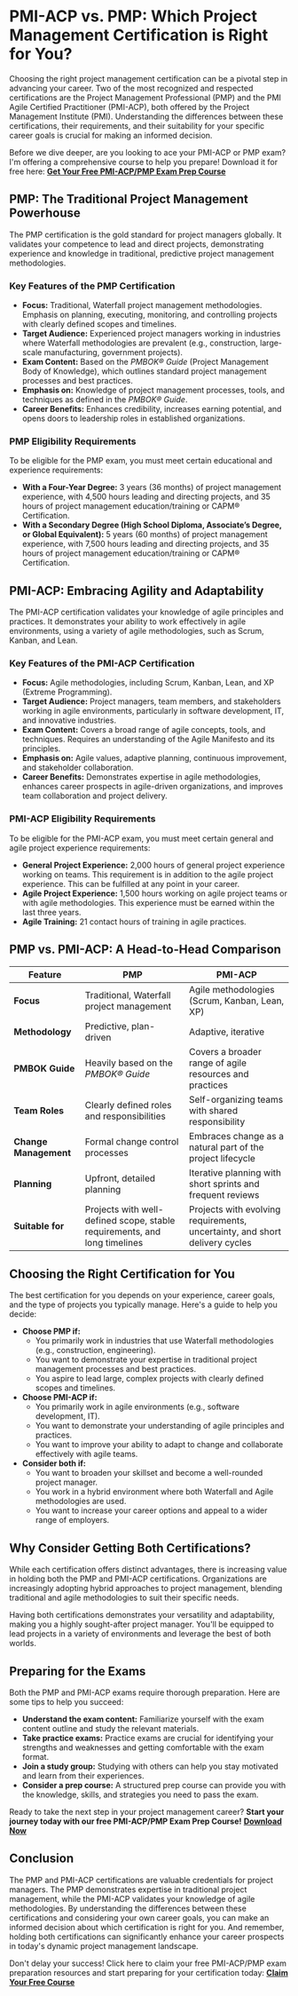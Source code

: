 # PMI-ACP vs. PMP: Which Project Management Certification is Right for You?

Choosing the right project management certification can be a pivotal step in advancing your career. Two of the most recognized and respected certifications are the Project Management Professional (PMP) and the PMI Agile Certified Practitioner (PMI-ACP), both offered by the Project Management Institute (PMI). Understanding the differences between these certifications, their requirements, and their suitability for your specific career goals is crucial for making an informed decision.

Before we dive deeper, are you looking to ace your PMI-ACP or PMP exam? I'm offering a comprehensive course to help you prepare! Download it for free here: [**Get Your Free PMI-ACP/PMP Exam Prep Course**](https://udemywork.com/pmi-agile-certified-practitioner-vs-pmp)

## PMP: The Traditional Project Management Powerhouse

The PMP certification is the gold standard for project managers globally. It validates your competence to lead and direct projects, demonstrating experience and knowledge in traditional, predictive project management methodologies.

### Key Features of the PMP Certification

*   **Focus:** Traditional, Waterfall project management methodologies. Emphasis on planning, executing, monitoring, and controlling projects with clearly defined scopes and timelines.
*   **Target Audience:** Experienced project managers working in industries where Waterfall methodologies are prevalent (e.g., construction, large-scale manufacturing, government projects).
*   **Exam Content:** Based on the *PMBOK® Guide* (Project Management Body of Knowledge), which outlines standard project management processes and best practices.
*   **Emphasis on:** Knowledge of project management processes, tools, and techniques as defined in the *PMBOK® Guide*.
*   **Career Benefits:** Enhances credibility, increases earning potential, and opens doors to leadership roles in established organizations.

### PMP Eligibility Requirements

To be eligible for the PMP exam, you must meet certain educational and experience requirements:

*   **With a Four-Year Degree:** 3 years (36 months) of project management experience, with 4,500 hours leading and directing projects, and 35 hours of project management education/training or CAPM® Certification.
*   **With a Secondary Degree (High School Diploma, Associate’s Degree, or Global Equivalent):** 5 years (60 months) of project management experience, with 7,500 hours leading and directing projects, and 35 hours of project management education/training or CAPM® Certification.

## PMI-ACP: Embracing Agility and Adaptability

The PMI-ACP certification validates your knowledge of agile principles and practices. It demonstrates your ability to work effectively in agile environments, using a variety of agile methodologies, such as Scrum, Kanban, and Lean.

### Key Features of the PMI-ACP Certification

*   **Focus:** Agile methodologies, including Scrum, Kanban, Lean, and XP (Extreme Programming).
*   **Target Audience:** Project managers, team members, and stakeholders working in agile environments, particularly in software development, IT, and innovative industries.
*   **Exam Content:** Covers a broad range of agile concepts, tools, and techniques. Requires an understanding of the Agile Manifesto and its principles.
*   **Emphasis on:** Agile values, adaptive planning, continuous improvement, and stakeholder collaboration.
*   **Career Benefits:** Demonstrates expertise in agile methodologies, enhances career prospects in agile-driven organizations, and improves team collaboration and project delivery.

### PMI-ACP Eligibility Requirements

To be eligible for the PMI-ACP exam, you must meet certain general and agile project experience requirements:

*   **General Project Experience:** 2,000 hours of general project experience working on teams. This requirement is in addition to the agile project experience. This can be fulfilled at any point in your career.
*   **Agile Project Experience:** 1,500 hours working on agile project teams or with agile methodologies. This experience must be earned within the last three years.
*   **Agile Training:** 21 contact hours of training in agile practices.

## PMP vs. PMI-ACP: A Head-to-Head Comparison

| Feature          | PMP                                                                | PMI-ACP                                                              |
| ---------------- | ------------------------------------------------------------------ | -------------------------------------------------------------------- |
| **Focus**        | Traditional, Waterfall project management                         | Agile methodologies (Scrum, Kanban, Lean, XP)                          |
| **Methodology**  | Predictive, plan-driven                                            | Adaptive, iterative                                                  |
| **PMBOK Guide**  | Heavily based on the *PMBOK® Guide*                               | Covers a broader range of agile resources and practices                |
| **Team Roles**   | Clearly defined roles and responsibilities                         | Self-organizing teams with shared responsibility                       |
| **Change Management** | Formal change control processes                                  | Embraces change as a natural part of the project lifecycle            |
| **Planning**       | Upfront, detailed planning                                        | Iterative planning with short sprints and frequent reviews             |
| **Suitable for** | Projects with well-defined scope, stable requirements, and long timelines | Projects with evolving requirements, uncertainty, and short delivery cycles |

## Choosing the Right Certification for You

The best certification for you depends on your experience, career goals, and the type of projects you typically manage. Here's a guide to help you decide:

*   **Choose PMP if:**
    *   You primarily work in industries that use Waterfall methodologies (e.g., construction, engineering).
    *   You want to demonstrate your expertise in traditional project management processes and best practices.
    *   You aspire to lead large, complex projects with clearly defined scopes and timelines.
*   **Choose PMI-ACP if:**
    *   You primarily work in agile environments (e.g., software development, IT).
    *   You want to demonstrate your understanding of agile principles and practices.
    *   You want to improve your ability to adapt to change and collaborate effectively with agile teams.
*   **Consider both if:**
    *   You want to broaden your skillset and become a well-rounded project manager.
    *   You work in a hybrid environment where both Waterfall and Agile methodologies are used.
    *   You want to increase your career options and appeal to a wider range of employers.

## Why Consider Getting Both Certifications?

While each certification offers distinct advantages, there is increasing value in holding both the PMP and PMI-ACP certifications. Organizations are increasingly adopting hybrid approaches to project management, blending traditional and agile methodologies to suit their specific needs.

Having both certifications demonstrates your versatility and adaptability, making you a highly sought-after project manager. You'll be equipped to lead projects in a variety of environments and leverage the best of both worlds.

## Preparing for the Exams

Both the PMP and PMI-ACP exams require thorough preparation. Here are some tips to help you succeed:

*   **Understand the exam content:** Familiarize yourself with the exam content outline and study the relevant materials.
*   **Take practice exams:** Practice exams are crucial for identifying your strengths and weaknesses and getting comfortable with the exam format.
*   **Join a study group:** Studying with others can help you stay motivated and learn from their experiences.
*   **Consider a prep course:** A structured prep course can provide you with the knowledge, skills, and strategies you need to pass the exam.

Ready to take the next step in your project management career? **Start your journey today with our free PMI-ACP/PMP Exam Prep Course!** [**Download Now**](https://udemywork.com/pmi-agile-certified-practitioner-vs-pmp)

## Conclusion

The PMP and PMI-ACP certifications are valuable credentials for project managers. The PMP demonstrates expertise in traditional project management, while the PMI-ACP validates your knowledge of agile methodologies. By understanding the differences between these certifications and considering your own career goals, you can make an informed decision about which certification is right for you. And remember, holding both certifications can significantly enhance your career prospects in today's dynamic project management landscape.

Don't delay your success! Click here to claim your free PMI-ACP/PMP exam preparation resources and start preparing for your certification today: [**Claim Your Free Course**](https://udemywork.com/pmi-agile-certified-practitioner-vs-pmp)
